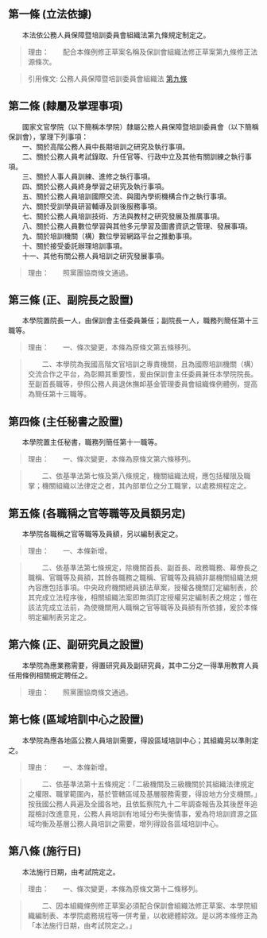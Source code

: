 第一條 (立法依據)
-----------------
　　本法依公務人員保障暨培訓委員會組織法第九條規定制定之。  
> 理由：　　配合本條例修正草案名稱及保訓會組織法修正草案第九條修正法源條次。

> 引用條文: 公務人員保障暨培訓委員會組織法 [第九條](4663#第九條-國家文官學院之設置)



第二條 (隸屬及掌理事項)
-----------------------
　　國家文官學院（以下簡稱本學院）隸屬公務人員保障暨培訓委員會（以下簡稱保訓會），掌理下列事項：  
　　一、關於高階公務人員中長期培訓之研究及執行事項。  
　　二、關於公務人員考試錄取、升任官等、行政中立及其他有關訓練之執行事項。  
　　三、關於人事人員訓練、進修之執行事項。  
　　四、關於公務人員終身學習之研究及執行事項。  
　　五、關於公務人員培訓國際交流、與國內學術機構合作之執行事項。  
　　六、關於受訓學員研習輔導及訓後服務事項。  
　　七、關於公務人員培訓技術、方法與教材之研究發展及推廣事項。  
　　八、關於公務人員數位學習與其他多元學習及圖書資訊之管理、發展事項。  
　　九、關於培訓機關（構）數位學習網路平台之推動事項。  
　　十、關於接受委託辦理培訓事項。  
　　十一、其他有關公務人員培訓之研究發展事項。  
> 理由：　　照黨團協商條文通過。



第三條 (正、副院長之設置)
-------------------------
　　本學院置院長一人，由保訓會主任委員兼任；副院長一人，職務列簡任第十三職等。  
> 理由：　　一、條次變更，本條為原條文第五條移列。

> 　　二、本學院為我國高階文官培訓之專責機關，且為國際培訓機關（構）交流合作之平台，為彰顯其重要性，爰由保訓會主任委員兼任本學院院長。至副首長職等，參照公務人員退休撫卹基金管理委員會組織條例體例，提高為簡任第十三職等。



第四條 (主任秘書之設置)
-----------------------
　　本學院置主任秘書，職務列簡任第十一職等。  
> 理由：　　一、條次變更，本條為原條文第六條移列。

> 　　二、依基準法第七條及第八條規定，機關組織法規，應包括權限及職掌；機關組織以法律定之者，其內部單位之分工職掌，以處務規程定之。



第五條 (各職稱之官等職等及員額另定)
-----------------------------------
　　本學院各職稱之官等職等及員額，另以編制表定之。  
> 理由：　　一、本條新增。

> 　　二、依基準法第七條規定，除機關首長、副首長、政務職務、幕僚長之職稱、官職等及員額，其餘各職務之職稱、官職等及員額非屬機關組織法規內容應包括事項。中央政府機關總員額法草案，授權各機關訂定編制表，於其完成立法程序後，相關組織法案即無須訂定授權另定編制表之規定；惟在該法完成立法前，為使機關用人職稱之官等職等及員額有所依據，爰於本條明定編制表另定之。



第六條 (正、副研究員之設置)
---------------------------
　　本學院為應業務需要，得置研究員及副研究員，其中二分之一得準用教育人員任用條例相關規定聘任之。  
> 理由：　　照黨團協商條文通過。



第七條 (區域培訓中心之設置)
---------------------------
　　本學院為應各地區公務人員培訓需要，得設區域培訓中心；其組織另以準則定之。  
> 理由：　　一、本條新增。

> 　　二、依基準法第十五條規定：「二級機關及三級機關於其組織法律規定之權限、職掌範圍內，基於管轄區域及基層服務需要，得設地方分支機關。」按我國公務人員遍及全國各地，且依監察院九十二年調查報告及其後歷年追蹤檢討改進意見，公務人員培訓有地域分布失衡情事，爰為符培訓資源之區域均衡及基層公務人員培訓之需要，增列得設各區域培訓中心。



第八條 (施行日)
---------------
　　本法施行日期，由考試院定之。  
> 理由：　　一、條次變更，本條為原條文第十二條移列。

> 　　二、因本組織條例修正草案必須配合保訓會組織法修正草案、本學院組織編制表、本學院處務規程等一併考量，以收總體綜效。是以將本條修正為「本法施行日期，由考試院定之。」